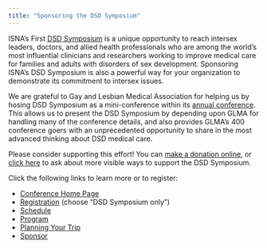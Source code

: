 ```yaml
---
title: "Sponsoring the DSD Symposium"
---
```


<p><span class="caps">ISNA</span>&#8217;s First <a href="/dsdsymposium2006/"><span class="caps">DSD</span> Symposium</a> is a unique opportunity to reach intersex leaders, doctors, and allied health professionals who are among the world’s most influential clinicians and researchers working to improve medical care for families and adults with disorders of sex development. Sponsoring <span class="caps">ISNA</span>&#8217;s <span class="caps">DSD</span> Symposium is also a powerful way for your organization to demonstrate its commitment to intersex issues.  </p>

<p>We are grateful to Gay and Lesbian Medical Association for helping us by hosing <span class="caps">DSD</span> Symposium as a mini-conference within its <a href="http://glma.org/index.cfm?fuseaction=Page.viewPage&amp;pageID=559">annual conference</a>. This allows us to present the <span class="caps">DSD</span> Symposium by depending upon <span class="caps">GLMA</span> for handling many of the conference details, and also provides <span class="caps">GLMA</span>&#8217;s 400 conference goers with an unprecedented opportunity to share in the most advanced thinking about <span class="caps">DSD</span> medical care.  </p>

<p>Please consider supporting this effort! You can <a href="/donate">make a donation online</a>, or <a href="/contact/email">click here</a> to ask about more visible ways to support the <span class="caps">DSD</span> Symposium.  </p>

<p>Click the following links to learn more or to register:  </p>

<ul>
	<li><a href="/dsdsymposium2006/">Conference Home Page</a></li>
	<li><a href="/dsdsymposium2006/register">Registration</a> (choose &#8220;<span class="caps">DSD</span> Symposium only&#8221;)</li>
	<li><a href="/dsdsymposium2006/schedule">Schedule</a></li>
	<li><a href="/dsdsymposium2006/program">Program</a></li>
	<li><a href="/dsdsymposium2006/travel">Planning Your Trip</a></li>
	<li><a href="/dsdsymposium2006/sponsor">Sponsor</a></li>
</ul>